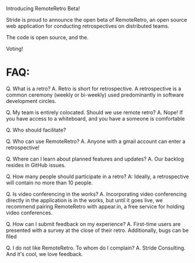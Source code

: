 Introducing RemoteRetro Beta!

Stride is proud to announce the open beta of RemoteRetro, an open source web application for conducting retrospectives on distributed teams.

The code is open source, and the.

Voting!



# FAQ:

Q. What is a retro?
A. Retro is short for retrospective. A retrospective is a common ceremony (weekly or bi-weekly) used predominantly in software development circles.

Q. My team is entirely colocated. Should we use remote retro?
A. Nope! If you have access to a whiteboard, and you have a someone is comfortable

Q. Who should facilitate?

Q. Who can use RemoteRetro?
A. Anyone with a gmail account can enter a retrospective!

Q. Where can I learn about planned features and updates?
A. Our backlog resides in GitHub issues.

Q. How many people should participate in a retro?
A: Ideally, a retrospective will contain no more than 10 people.



Q. Is video conferencing in the works?
A. Incorporating video conferencing directly in the application is in the works, but until it goes live, we recommend pairing RemoteRetro with appear.in, a free service for holding video conferences.

Q. How can I submit feedback on my experience?
A. First-time users are presented with a survey at the close of their retro. Additionally, bugs can be filed

Q. I do not like RemoteRetro. To whom do I complain?
A. Stride Consulting. And it's cool, we love feedback.





